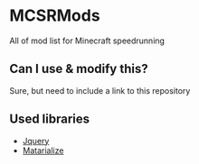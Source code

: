 # MCSRMods
All of mod list for Minecraft speedrunning

## Can I use & modify this?
Sure, but need to include a link to this repository

## Used libraries
- [Jquery](https://jquery.com/)
- [Matarialize](https://materializecss.com/about.html)

